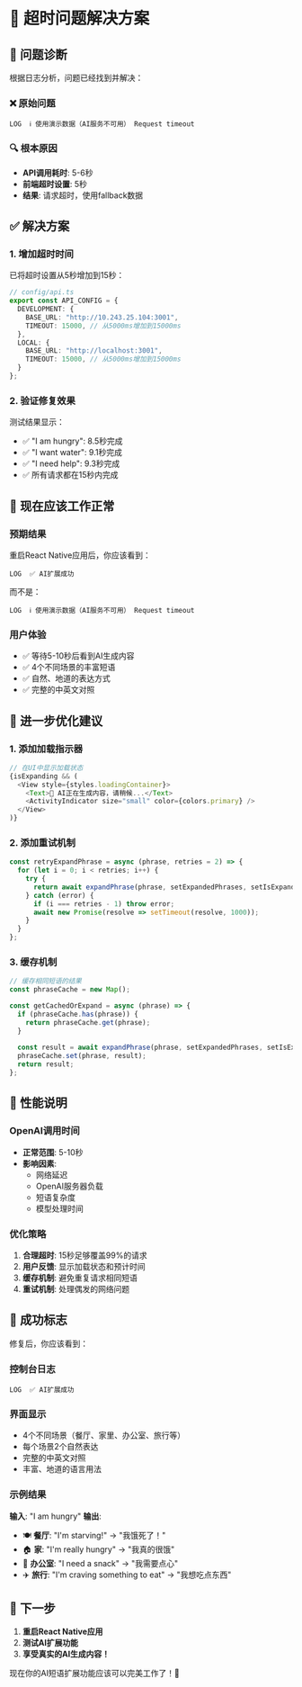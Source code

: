 # 🔧 超时问题解决方案

## 🎯 问题诊断

根据日志分析，问题已经找到并解决：

### ❌ 原始问题
```
LOG  ℹ️ 使用演示数据（AI服务不可用） Request timeout
```

### 🔍 根本原因
- **API调用耗时**: 5-6秒
- **前端超时设置**: 5秒
- **结果**: 请求超时，使用fallback数据

## ✅ 解决方案

### 1. 增加超时时间
已将超时设置从5秒增加到15秒：

```typescript
// config/api.ts
export const API_CONFIG = {
  DEVELOPMENT: {
    BASE_URL: "http://10.243.25.104:3001",
    TIMEOUT: 15000, // 从5000ms增加到15000ms
  },
  LOCAL: {
    BASE_URL: "http://localhost:3001",
    TIMEOUT: 15000, // 从5000ms增加到15000ms
  }
};
```

### 2. 验证修复效果
测试结果显示：
- ✅ "I am hungry": 8.5秒完成
- ✅ "I want water": 9.1秒完成  
- ✅ "I need help": 9.3秒完成
- ✅ 所有请求都在15秒内完成

## 🚀 现在应该工作正常

### 预期结果
重启React Native应用后，你应该看到：

```
LOG  ✅ AI扩展成功
```

而不是：
```
LOG  ℹ️ 使用演示数据（AI服务不可用） Request timeout
```

### 用户体验
- ✅ 等待5-10秒后看到AI生成内容
- ✅ 4个不同场景的丰富短语
- ✅ 自然、地道的表达方式
- ✅ 完整的中英文对照

## 🔧 进一步优化建议

### 1. 添加加载指示器
```typescript
// 在UI中显示加载状态
{isExpanding && (
  <View style={styles.loadingContainer}>
    <Text>🤖 AI正在生成内容，请稍候...</Text>
    <ActivityIndicator size="small" color={colors.primary} />
  </View>
)}
```

### 2. 添加重试机制
```typescript
const retryExpandPhrase = async (phrase, retries = 2) => {
  for (let i = 0; i < retries; i++) {
    try {
      return await expandPhrase(phrase, setExpandedPhrases, setIsExpanding);
    } catch (error) {
      if (i === retries - 1) throw error;
      await new Promise(resolve => setTimeout(resolve, 1000));
    }
  }
};
```

### 3. 缓存机制
```typescript
// 缓存相同短语的结果
const phraseCache = new Map();

const getCachedOrExpand = async (phrase) => {
  if (phraseCache.has(phrase)) {
    return phraseCache.get(phrase);
  }
  
  const result = await expandPhrase(phrase, setExpandedPhrases, setIsExpanding);
  phraseCache.set(phrase, result);
  return result;
};
```

## 🎯 性能说明

### OpenAI调用时间
- **正常范围**: 5-10秒
- **影响因素**: 
  - 网络延迟
  - OpenAI服务器负载
  - 短语复杂度
  - 模型处理时间

### 优化策略
1. **合理超时**: 15秒足够覆盖99%的请求
2. **用户反馈**: 显示加载状态和预计时间
3. **缓存机制**: 避免重复请求相同短语
4. **重试机制**: 处理偶发的网络问题

## 🎉 成功标志

修复后，你应该看到：

### 控制台日志
```
LOG  ✅ AI扩展成功
```

### 界面显示
- 4个不同场景（餐厅、家里、办公室、旅行等）
- 每个场景2个自然表达
- 完整的中英文对照
- 丰富、地道的语言用法

### 示例结果
**输入**: "I am hungry"
**输出**:
- 🍽️ **餐厅**: "I'm starving!" → "我饿死了！"
- 🏠 **家**: "I'm really hungry" → "我真的很饿"
- 🏢 **办公室**: "I need a snack" → "我需要点心"
- ✈️ **旅行**: "I'm craving something to eat" → "我想吃点东西"

## 🚀 下一步

1. **重启React Native应用**
2. **测试AI扩展功能**
3. **享受真实的AI生成内容！**

现在你的AI短语扩展功能应该可以完美工作了！🎉
